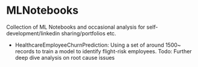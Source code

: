 # MLNotebooks

Collection of ML Notebooks and occasional analysis for self-development/linkedin sharing/portfolios etc. 

- HealthcareEmployeeChurnPrediction: Using a set of around 1500~ records to train a model to identify flight-risk employees. Todo: Further deep dive analysis on root cause issues
